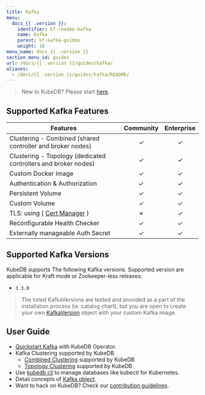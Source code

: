 ```yaml
---
title: Kafka
menu:
  docs_{{ .version }}:
    identifier: kf-readme-kafka
    name: Kafka
    parent: kf-kafka-guides
    weight: 10
menu_name: docs_{{ .version }}
section_menu_id: guides
url: /docs/{{ .version }}/guides/kafka/
aliases:
  - /docs/{{ .version }}/guides/kafka/README/
---
```


> New to KubeDB? Please start [here](/docs/README.md).

## Supported Kafka Features


| Features                                                       | Community | Enterprise |
|----------------------------------------------------------------|:---------:|:----------:|
| Clustering - Combined (shared controller and broker nodes)     | &#10003;  |  &#10003;  |
| Clustering - Topology (dedicated controllers and broker nodes) | &#10003;  |  &#10003;  |
| Custom Docker Image                                            | &#10003;  |  &#10003;  |
| Authentication & Authorization                                 | &#10003;  |  &#10003;  |
| Persistent Volume                                              | &#10003;  |  &#10003;  |
| Custom Volume                                                  | &#10003;  |  &#10003;  |
| TLS: using ( [Cert Manager](https://cert-manager.io/docs/) )   | &#10007;  |  &#10003;  |
| Reconfigurable Health Checker                                  | &#10003;  |  &#10003;  |
| Externally manageable Auth Secret                              | &#10003;  |  &#10003;  |

## Supported Kafka Versions

KubeDB supports The following Kafka versions. Supported version are applicable for Kraft mode or Zookeeper-less releases:
- `3.3.0`

> The listed KafkaVersions are tested and provided as a part of the installation process (ie. catalog chart), but you are open to create your own [KafkaVersion](/docs/guides/kafka/concepts/catalog/index.md) object with your custom Kafka image.

## User Guide

- [Quickstart Kafka](/docs/guides/kafka/quickstart/overview/index.md) with KubeDB Operator.
- Kafka Clustering supported by KubeDB
  - [Combined Clustering](/docs/guides/kafka/clustering/combined-cluster/index.md) supported by KubeDB
  - [Topology Clustering](/docs/guides/kafka/clustering/topology-cluster/index.md) supported by KubeDB
- Use [kubedb cli](/docs/guides/elasticsearch/cli/cli.md) to manage databases like kubectl for Kubernetes.
- Detail concepts of [Kafka object](/docs/guides/kafka/concepts/kafka/index.md).
- Want to hack on KubeDB? Check our [contribution guidelines](/docs/CONTRIBUTING.md).
